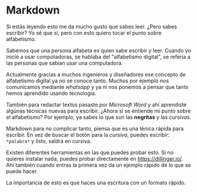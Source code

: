 # Markdown

Si estás leyendo esto me da mucho gusto que sabes leer. ¿Pero sabes escribir? Yo sé que sí, pero con esto quiero tocar el punto sobre alfabetismo.

Sabemos que una persona alfabeta es quien sabe escribir y leer. 
Cuando yo inicié a usar computadoras, se hablaba del "alfabetismo digital", se refería a las personas que sabían usar una computadora.

Actualmente gracias a muchos ingenieros y diseñadores ese concepto de alfabetismo digital ya no se conoce tanto. Muchos por ejemplo nos comunicamos mediante *whatsapp* y ya ni nos ponemos a pensar que tanto hemos aprendido usando tecnología. 

También para redactar textos pasaste por *Microsoft Word* y ahí aprendiste algúnas técnicas nuevas para escribir. ¿Ahora sí se entiende mi punto sobre el alfabetismo? Por ejemplo, ya sabes lo que son las **negritas** y las *cursivas*.

Markdown para no complicar tanto, piensa que es una ténica rápida para escribir. En vez de buscar el botón para la *cursiva*, puedes escribir: 
`*palabra*` y listo, saldrá en cursiva.

Existen diferentes herramientas en las que puedes probar esto. Si no quieres instalar nada, puedes probar directamente en https://dillinger.io/. Ahí también cuando entras la primera vez da un ejemplo rápido de lo que se puede hacer.

La importancia de esto es que haces una escritura con un formato rápido.
